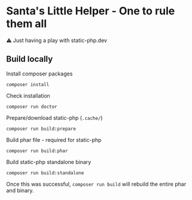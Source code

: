 # Santa's Little Helper - One to rule them all

:warning: Just having a play with static-php.dev

## Build locally

Install composer packages

```
composer install
```

Check installation

```
composer run doctor
```

Prepare/download static-php (`.cache/`)

```
composer run build:prepare
```

Build phar file - required for static-php

```
composer run build:phar
```

Build static-php standalone binary

```
composer run build:standalone
```

Once this was successful, `composer run build` will rebuild
the entire phar and binary.